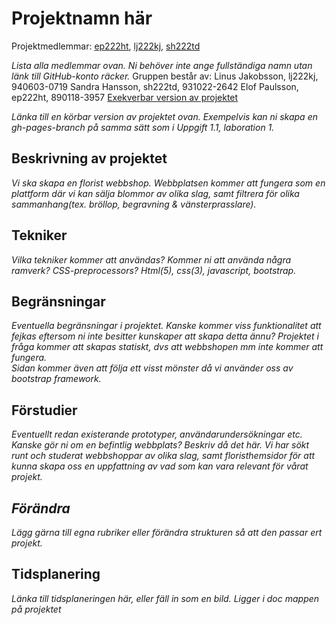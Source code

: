 
# Projektnamn här
Projektmedlemmar: 
[ep222ht](https://github.com/ep222ht), [lj222kj](https://github.com/lj222kj), [sh222td](https://github.com/sh222td)

*Lista alla medlemmar ovan. Ni behöver inte ange fullständiga namn utan länk till GitHub-konto räcker.*
Gruppen består av: 
Linus Jakobsson, lj222kj, 940603-0719
Sandra Hansson, sh222td, 931022-2642
Elof Paulsson, ep222ht, 890118-3957
[Exekverbar version av projektet](http://ep222ht.github.io/Projektet)

*Länka till en körbar version av projektet ovan. Exempelvis kan ni skapa en gh-pages-branch på samma sätt som i Uppgift 1.1, laboration 1.*

## Beskrivning av projektet
*Vi ska skapa en florist webbshop.*
*Webbplatsen kommer att fungera som en plattform där vi kan sälja blommor av olika slag, samt filtrera för olika sammanhang(tex. bröllop, begravning & vänsterprasslare).*

## Tekniker
*Vilka tekniker kommer att användas? Kommer ni att använda några ramverk? CSS-preprocessors?*
*Html(5), css(3), javascript, bootstrap.*
## Begränsningar
*Eventuella begränsningar i projektet. Kanske kommer viss funktionalitet att fejkas eftersom ni inte besitter kunskaper att skapa detta ännu?*
*Projektet i fråga kommer att skapas statiskt, dvs att webbshopen mm inte kommer att fungera.*  
*Sidan kommer även att följa ett visst mönster då vi använder oss av bootstrap framework.*
## Förstudier
*Eventuellt redan existerande prototyper, användarundersökningar etc. Kanske gör ni om en befintlig webbplats? Beskriv då det här.*
*Vi har sökt runt och studerat webbshoppar av olika slag, samt floristhemsidor för att kunna skapa oss en uppfattning av vad som kan vara relevant för vårat projekt.*
## *Förändra*
*Lägg gärna till egna rubriker eller förändra strukturen så att den passar ert projekt.*

## Tidsplanering
*Länka till tidsplaneringen här, eller fäll in som en bild.*
*Ligger i doc mappen på projektet*
